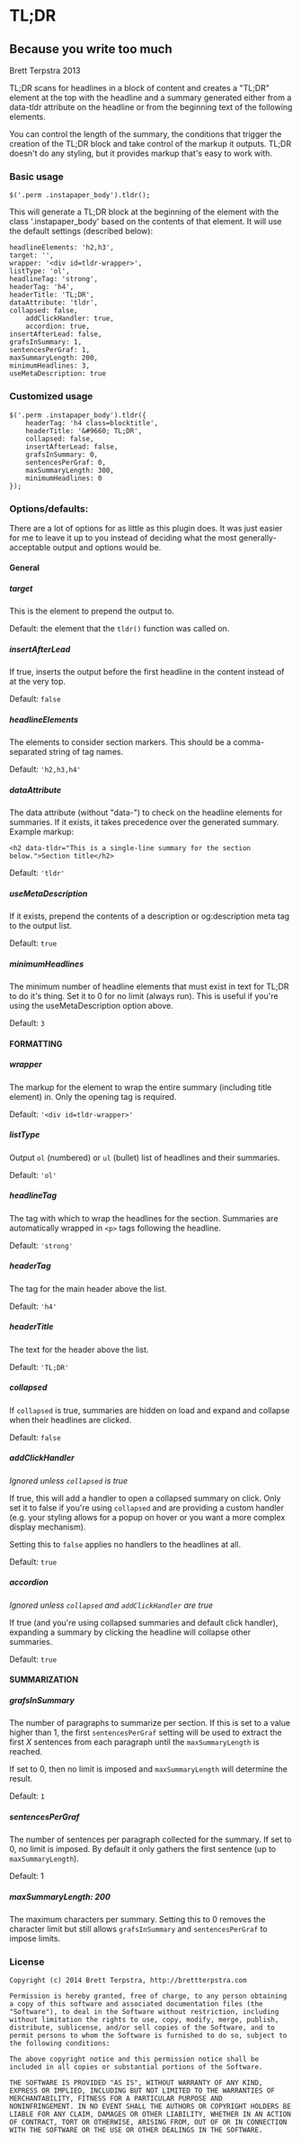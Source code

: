 # TL;DR

## Because you write too much

Brett Terpstra 2013

TL;DR scans for headlines in a block of content and creates a "TL;DR" element at the top with the headline and a summary generated either from a data-tldr attribute on the headline or from the beginning text of the following elements.

You can control the length of the summary, the conditions that trigger the creation of the TL;DR block and take control of the markup it outputs. TL;DR doesn't do any styling, but it provides markup that's easy to work with.

### Basic usage

	$('.perm .instapaper_body').tldr();

This will generate a TL;DR block at the beginning of the element with the class '.instapaper_body' based on the contents of that element. It will use the default settings (described below):

	headlineElements: 'h2,h3', 
	target: '', 
	wrapper: '<div id=tldr-wrapper>', 
	listType: 'ol', 
	headlineTag: 'strong', 
	headerTag: 'h4', 
	headerTitle: 'TL;DR', 
	dataAttribute: 'tldr', 
	collapsed: false, 
		addClickHandler: true, 
		accordion: true, 
	insertAfterLead: false, 
	grafsInSummary: 1, 
	sentencesPerGraf: 1, 
	maxSummaryLength: 200, 
	minimumHeadlines: 3, 
	useMetaDescription: true 

### Customized usage

	$('.perm .instapaper_body').tldr({
		headerTag: 'h4 class=blocktitle',
		headerTitle: '&#9660; TL;DR',
		collapsed: false, 
		insertAfterLead: false, 
		grafsInSummary: 0, 
		sentencesPerGraf: 0, 
		maxSummaryLength: 300, 
		minimumHeadlines: 0 
	});

### Options/defaults:

There are a lot of options for as little as this plugin does. It was just easier for me to leave it up to you instead of deciding what the most generally-acceptable output and options would be.

#### General

#####	target

This is the element to prepend the output to. 

Default: the element that the `tldr()` function was called on.

##### insertAfterLead

If true, inserts the output before the first headline in the content instead of at the very top.

Default: `false`


##### headlineElements

The elements to consider section markers. This should be a comma-separated string of tag names.

Default: `'h2,h3,h4'`

##### dataAttribute

The data attribute (without "data-") to check on the headline elements for summaries. If it exists, it takes precedence over the generated summary. Example markup:

	<h2 data-tldr="This is a single-line summary for the section below.">Section title</h2>

Default: `'tldr'`

##### useMetaDescription

If it exists, prepend the contents of a description or og:description meta tag to the output list.

Default: `true`

##### minimumHeadlines

The minimum number of headline elements that must exist in text for TL;DR to do it's thing. Set it to 0 for no limit (always run). This is useful if you're using the useMetaDescription option above.

Default: `3`


#### FORMATTING

##### wrapper

The markup for the element to wrap the entire summary (including title element) in. Only the opening tag is required.

Default: `'<div id=tldr-wrapper>'`

##### listType

Output `ol` (numbered) or `ul` (bullet) list of headlines and their summaries.

Default: `'ol'`

##### headlineTag

The tag with which to wrap the headlines for the section. Summaries are automatically wrapped in `<p>` tags following the headline.

Default: `'strong'`

##### headerTag

The tag for the main header above the list.

Default: `'h4'`

##### headerTitle

The text for the header above the list.

Default: `'TL;DR'`

##### collapsed

If `collapsed` is true, summaries are hidden on load and expand and collapse when their headlines are clicked.

Default: `false`

##### addClickHandler

*Ignored unless `collapsed` is true*

If true, this will add a handler to open a collapsed summary on click. Only set it to false if you're using `collapsed` and are providing a custom handler (e.g. your styling allows for a popup on hover or you want a more complex display mechanism).

Setting this to `false` applies no handlers to the headlines at all.

Default: `true`

##### accordion

*Ignored unless `collapsed` and `addClickHandler` are true*

If true (and you're using collapsed summaries and default click handler), expanding a summary by clicking the headline will collapse other summaries. 

Default: `true`

#### SUMMARIZATION

##### grafsInSummary

The number of paragraphs to summarize per section. If this is set to a value higher than 1, the first `sentencesPerGraf` setting will be used to extract the first *X* sentences from each paragraph until the `maxSummaryLength` is reached.

If set to 0, then no limit is imposed and `maxSummaryLength` will determine the result.

Default: `1`

##### sentencesPerGraf

The number of sentences per paragraph collected for the summary. If set to 0, no limit is imposed. By default it only gathers the first sentence (up to `maxSummaryLength`).

Default: 1


##### maxSummaryLength: 200

The maximum characters per summary. Setting this to 0 removes the character limit but still allows `grafsInSummary` and `sentencesPerGraf` to impose limits.


### License

	Copyright (c) 2014 Brett Terpstra, http://brettterpstra.com
	
	Permission is hereby granted, free of charge, to any person obtaining
	a copy of this software and associated documentation files (the
	"Software"), to deal in the Software without restriction, including
	without limitation the rights to use, copy, modify, merge, publish,
	distribute, sublicense, and/or sell copies of the Software, and to
	permit persons to whom the Software is furnished to do so, subject to
	the following conditions:
	
	The above copyright notice and this permission notice shall be
	included in all copies or substantial portions of the Software.
	
	THE SOFTWARE IS PROVIDED "AS IS", WITHOUT WARRANTY OF ANY KIND,
	EXPRESS OR IMPLIED, INCLUDING BUT NOT LIMITED TO THE WARRANTIES OF
	MERCHANTABILITY, FITNESS FOR A PARTICULAR PURPOSE AND
	NONINFRINGEMENT. IN NO EVENT SHALL THE AUTHORS OR COPYRIGHT HOLDERS BE
	LIABLE FOR ANY CLAIM, DAMAGES OR OTHER LIABILITY, WHETHER IN AN ACTION
	OF CONTRACT, TORT OR OTHERWISE, ARISING FROM, OUT OF OR IN CONNECTION
	WITH THE SOFTWARE OR THE USE OR OTHER DEALINGS IN THE SOFTWARE.